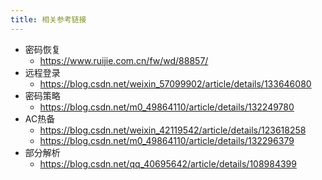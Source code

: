 ```yaml
---
title: 相关参考链接
---
```

-  密码恢复
	-  https://www.ruijie.com.cn/fw/wd/88857/
-  远程登录
	-  https://blog.csdn.net/weixin_57099902/article/details/133646080
-  密码策略
	-  https://blog.csdn.net/m0_49864110/article/details/132249780
-  AC热备
	-  https://blog.csdn.net/weixin_42119542/article/details/123618258
	-  https://blog.csdn.net/m0_49864110/article/details/132296379
-  部分解析
	-  https://blog.csdn.net/qq_40695642/article/details/108984399